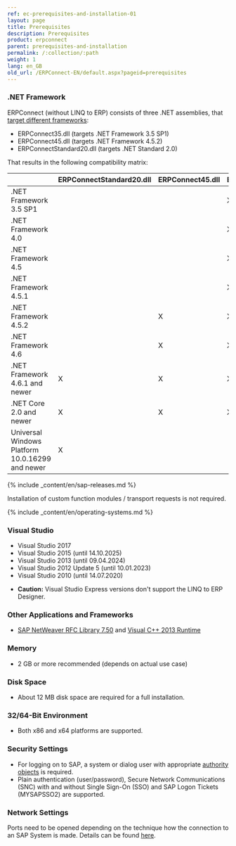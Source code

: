 ```yaml
---
ref: ec-prerequisites-and-installation-01
layout: page
title: Prerequisites
description: Prerequisites
product: erpconnect
parent: prerequisites-and-installation
permalink: /:collection/:path
weight: 1
lang: en_GB
old_url: /ERPConnect-EN/default.aspx?pageid=prerequisites
---
```


### .NET Framework

ERPConnect (without LINQ to ERP) consists of three .NET assemblies, that [target different frameworks](https://docs.microsoft.com/en-US/dotnet/standard/frameworks):
-	ERPConnect35.dll (targets .NET Framework 3.5 SP1)
-	ERPConnect45.dll (targets .NET Framework 4.5.2)
-	ERPConnectStandard20.dll (targets .NET Standard 2.0)

That results in the following compatibility matrix:

| |	ERPConnectStandard20.dll	| ERPConnect45.dll	| ERPConnect35.dll|
|:------|:------|:------ |:------ |
|.NET Framework 3.5 SP1	| | |	X|
|.NET Framework 4.0     | | |	X |
|.NET Framework 4.5	    | | |	X |
|.NET Framework 4.5.1	  | | |	X |
|.NET Framework 4.5.2 	 | | X	| X |
|.NET Framework 4.6	    | |	X |	X |
|.NET Framework 4.6.1 and newer |	X	| X |	X |
|.NET Core 2.0 and newer | X |	X	| X |
|Universal Windows Platform 10.0.16299 and newer	| X | | |	 	 

{% include _content/en/sap-releases.md %}

Installation of custom function modules / transport requests is not required.

{% include _content/en/operating-systems.md %}


### Visual Studio

- Visual Studio 2017
- Visual Studio 2015 (until 14.10.2025)
- Visual Studio 2013 (until 09.04.2024)
- Visual Studio 2012 Update 5 (until 10.01.2023)
- Visual Studio 2010 (until 14.07.2020)

* **Caution:** Visual Studio Express versions don't support the LINQ to ERP Designer.


### Other Applications and Frameworks

- [SAP NetWeaver RFC Library 7.50](https://launchpad.support.sap.com/#/notes/2573790) and [Visual C++ 2013 Runtime](https://www.microsoft.com/en-US/download/details.aspx?id=40784)


### Memory
* 2 GB or more recommended (depends on actual use case)


### Disk Space
* About 12 MB disk space are required for a full installation.


### 32/64-Bit Environment
* Both x86 and x64 platforms are supported.


### Security Settings
 	
* For logging on to SAP, a system or dialog user with appropriate [authority objects](https://kb.theobald-software.com/sap/authority-objects---sap-user-rights) is required.
* Plain authentication (user/password), Secure Network Communications (SNC) with and without Single Sign-On (SSO) and SAP Logon Tickets (MYSAPSSO2) are supported.


### Network Settings
 	
Ports need to be opened depending on the technique how the connection to an SAP System is made.
Details can be found [here](https://kb.theobald-software.com/sap/how-to-check-the-accessibility-to-a-sap-system).
